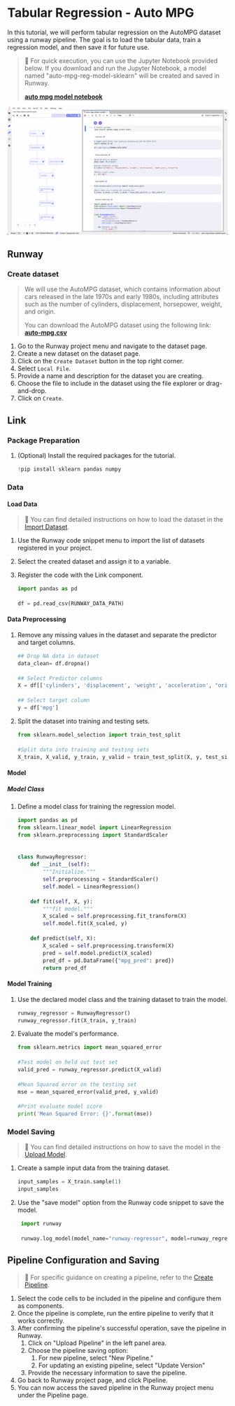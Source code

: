 # Tabular Regression - Auto MPG

In this tutorial, we will perform tabular regression on the AutoMPG dataset using a runway pipeline. The goal is to load the tabular data, train a regression model, and then save it for future use.

> 📘 For quick execution, you can use the Jupyter Notebook provided below.
> If you download and run the Jupyter Notebook, a model named "auto-mpg-reg-model-sklearn" will be created and saved in Runway.
> 
> **[auto mpg model notebook](https://docs.google.com/uc?export=download&id=1z4Rsy4jSrDCgMnJGjILq3zoS1j0p7s2r)**
> 

![link pipeline](../../assets/auto_mpg_regression/link_pipeline.png)

## Runway

### Create dataset

> We will use the AutoMPG dataset, which contains information about cars released in the late 1970s and early 1980s, including attributes such as the number of cylinders, displacement, horsepower, weight, and origin.
>
> You can download the AutoMPG dataset using the following link:  
> **[auto-mpg.csv](https://runway-tutorial.s3.ap-northeast-2.amazonaws.com/auto-mpg.csv)**

1. Go to the Runway project menu and navigate to the dataset page.
2. Create a new dataset on the dataset page.
3. Click on the `Create Dataset` button in the top right corner.
4. Select `Local File`.
5. Provide a name and description for the dataset you are creating.
6. Choose the file to include in the dataset using the file explorer or drag-and-drop.
7. Click on `Create`.


## Link

### Package Preparation

1. (Optional) Install the required packages for the tutorial.
    ```python
    !pip install sklearn pandas numpy
    ```

### Data

#### Load Data

> 📘 You can find detailed instructions on how to load the dataset in the [Import Dataset](https://docs.mrxrunway.ai/v0.13.0-Eng/docs/import-dataset).

1. Use the Runway code snippet menu to import the list of datasets registered in your project.
2. Select the created dataset and assign it to a variable.
3. Register the code with the Link component.

    ```python
    import pandas as pd

    df = pd.read_csv(RUNWAY_DATA_PATH)
    ```

#### Data Preprocessing

1. Remove any missing values in the dataset and separate the predictor and target columns.

    ```python
    ## Drop NA data in dataset
    data_clean= df.dropna()

    ## Select Predictor columns
    X = df[['cylinders', 'displacement', 'weight', 'acceleration', "origin"]]

    ## Select target column
    y = df['mpg']
    ```

2. Split the dataset into training and testing sets.

    ```python
    from sklearn.model_selection import train_test_split

    #Split data into training and testing sets
    X_train, X_valid, y_train, y_valid = train_test_split(X, y, test_size=0.2)
    ```


#### Model

##### Model Class

1. Define a model class for training the regression model.

    ```python
    import pandas as pd
    from sklearn.linear_model import LinearRegression
    from sklearn.preprocessing import StandardScaler


    class RunwayRegressor:
        def __init__(self):
            """Initialize."""
            self.preprocessing = StandardScaler()
            self.model = LinearRegression()
           
        def fit(self, X, y):
            """fit model."""
            X_scaled = self.preprocessing.fit_transform(X)
            self.model.fit(X_scaled, y)
       
        def predict(self, X):
            X_scaled = self.preprocessing.transform(X)
            pred = self.model.predict(X_scaled)
            pred_df = pd.DataFrame({"mpg_pred": pred})
            return pred_df
    ```

#### Model Training

1. Use the declared model class and the training dataset to train the model.

    ```python
    runway_regressor = RunwayRegressor()
    runway_regressor.fit(X_train, y_train)
    ```

2. Evaluate the model's performance.

    ```python
    from sklearn.metrics import mean_squared_error

    #Test model on held out test set
    valid_pred = runway_regressor.predict(X_valid)

    #Mean Squared error on the testing set
    mse = mean_squared_error(valid_pred, y_valid)

    #Print evaluate model score
    print('Mean Squared Error: {}'.format(mse))
    ```

### Model Saving

> 📘 You can find detailed instructions on how to save the model in the [Upload Model](https://docs.mrxrunway.ai/v0.13.0-Eng/docs/upload-model).

1. Create a sample input data from the training dataset.

    ```python
    input_samples = X_train.sample(1)
    input_samples
    ```
2. Use the "save model" option from the Runway code snippet to save the model.

   ```python
    import runway

    runway.log_model(model_name="runway-regressor", model=runway_regressor, input_samples={"predict": input_samples})
    ```

## Pipeline Configuration and Saving

> 📘 For specific guidance on creating a pipeline, refer to the [Create Pipeline](https://docs.mrxrunway.ai/v0.13.0-Eng/docs/create-pipeline).

1. Select the code cells to be included in the pipeline and configure them as components.
2. Once the pipeline is complete, run the entire pipeline to verify that it works correctly.
3. After confirming the pipeline's successful operation, save the pipeline in Runway.
    1. Click on "Upload Pipeline" in the left panel area.
    2. Choose the pipeline saving option:
        1. For new pipeline, select "New Pipeline."
        2. For updating an existing pipeline, select "Update Version"
    3. Provide the necessary information to save the pipeline.
4. Go back to Runway project page, and click Pipeline.
5. You can now access the saved pipeline in the Runway project menu under the Pipeline page.